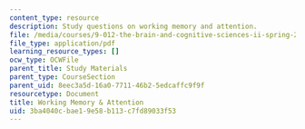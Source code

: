 ```yaml
---
content_type: resource
description: Study questions on working memory and attention.
file: /media/courses/9-012-the-brain-and-cognitive-sciences-ii-spring-2002/3ba4040cbae19e58b113c7fd89033f53_workingmemoryandattention.pdf
file_type: application/pdf
learning_resource_types: []
ocw_type: OCWFile
parent_title: Study Materials
parent_type: CourseSection
parent_uid: 8eec3a5d-16a0-7711-46b2-5edcaffc9f9f
resourcetype: Document
title: Working Memory & Attention
uid: 3ba4040c-bae1-9e58-b113-c7fd89033f53
---
```

